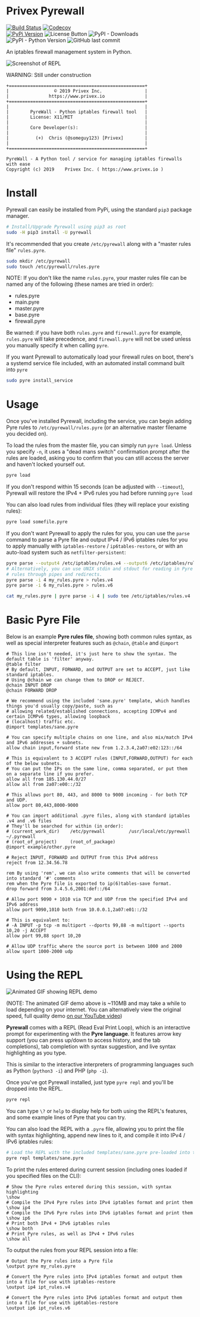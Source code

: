 Privex Pyrewall
================

[![Build Status](https://travis-ci.com/Privex/pyrewall.svg?branch=master)](https://travis-ci.com/Privex/pyrewall) 
[![Codecov](https://img.shields.io/codecov/c/github/Privex/pyrewall)](https://codecov.io/gh/Privex/pyrewall)  
[![PyPi Version](https://img.shields.io/pypi/v/pyrewall.svg)](https://pypi.org/project/pyrewall/)
![License Button](https://img.shields.io/pypi/l/pyrewall) 
![PyPI - Downloads](https://img.shields.io/pypi/dm/pyrewall)
![PyPI - Python Version](https://img.shields.io/pypi/pyversions/pyrewall) 
![GitHub last commit](https://img.shields.io/github/last-commit/Privex/pyrewall)

An iptables firewall management system in Python.

![Screenshot of REPL](https://cdn.privex.io/github/pyrewall/pyrewall_repl.png)

WARNING: Still under construction

```
+===================================================+
|                 © 2019 Privex Inc.                |
|               https://www.privex.io               |
+===================================================+
|                                                   |
|        PyreWall - Python iptables firewall tool   |
|        License: X11/MIT                           |
|                                                   |
|        Core Developer(s):                         |
|                                                   |
|          (+)  Chris (@someguy123) [Privex]        |
|                                                   |
+===================================================+

PyreWall - A Python tool / service for managing iptables firewalls with ease
Copyright (c) 2019    Privex Inc. ( https://www.privex.io )

```

Install
=======

Pyrewall can easily be installed from PyPi, using the standard `pip3` package manager.

```sh
# Install/Upgrade Pyrewall using pip3 as root
sudo -H pip3 install -U pyrewall
```

It's recommended that you create `/etc/pyrewall` along with a "master rules file" `rules.pyre`.

```sh
sudo mkdir /etc/pyrewall
sudo touch /etc/pyrewall/rules.pyre
```

NOTE: If you don't like the name `rules.pyre`, your master rules file can be named any of the following 
(these names are tried in order):

 - rules.pyre
 - main.pyre
 - master.pyre
 - base.pyre
 - firewall.pyre

Be warned: if you have both `rules.pyre` and `firewall.pyre` for example, `rules.pyre` will take precedence,
and `firewall.pyre` will not be used unless you manually specify it when calling `pyre`.

If you want Pyrewall to automatically load your firewall rules on boot, there's a systemd service file included,
with an automated install command built into `pyre`

```sh
sudo pyre install_service
```

Usage
=====

Once you've installed Pyrewall, including the service, you can begin adding Pyre rules to `/etc/pyrewall/rules.pyre`
(or an alternative master filename you decided on).

To load the rules from the master file, you can simply run `pyre load`. Unless you specify `-n`, it uses a "dead mans switch" 
confirmation prompt after the rules are loaded, asking you to confirm that you can still access the server and haven't
locked yourself out. 

```sh
pyre load
```

If you don't respond within 15 seconds (can be adjusted with `--timeout`), Pyrewall will restore the
IPv4 + IPv6 rules you had before running `pyre load` 

You can also load rules from individual files (they will replace your existing rules):

```sh
pyre load somefile.pyre
```

If you don't want Pyrewall to apply the rules for you, you can use the `parse` command to parse a Pyre file and output
IPv4 / IPv6 iptables rules for you to apply manually with `iptables-restore` / `ip6tables-restore`, or with an auto-load
system such as `netfilter-persistent`:

```sh
pyre parse --output4 /etc/iptables/rules.v4 --output6 /etc/iptables/rules.v6 my_rules.pyre
# Alternatively, you can use UNIX stdin and stdout for reading in Pyre files, and outputting the generated iptables
# rules through pipes and redirects.
pyre parse -i 4 my_rules.pyre > rules.v4
pyre parse -i 6 my_rules.pyre > rules.v6

cat my_rules.pyre | pyre parse -i 4 | sudo tee /etc/iptables/rules.v4
```

Basic Pyre File
===============

Below is an example **Pyre rules file**, showing both common rules syntax, as well as special interpreter
features such as `@chain`, `@table` and `@import`

```pyre
# This line isn't needed, it's just here to show the syntax. The default table is 'filter' anyway.
@table filter
# By default, INPUT, FORWARD, and OUTPUT are set to ACCEPT, just like standard iptables.
# Using @chain we can change them to DROP or REJECT.
@chain INPUT DROP
@chain FORWARD DROP

# We recommend using the included 'sane.pyre' template, which handles things you'd usually copy/paste, such as
# allowing related/established connections, accepting ICMPv4 and certain ICMPv6 types, allowing loopback 
# (localhost) traffic etc.
@import templates/sane.pyre

# You can specify multiple chains on one line, and also mix/match IPv4 and IPv6 addresses + subnets.
allow chain input,forward state new from 1.2.3.4,2a07:e02:123::/64

# This is equivalent to 3 ACCEPT rules (INPUT,FORWARD,OUTPUT) for each of the below subnets.
# You can put the IPs on the same line, comma separated, or put them on a separate line if you prefer.
allow all from 185.130.44.0/27
allow all from 2a07:e00::/32

# This allows port 80, 443, and 8000 to 9000 incoming - for both TCP and UDP.
allow port 80,443,8000-9000

# You can import additional .pyre files, along with standard iptables .v4 and .v6 files
# They'll be searched for within (in order):
# (current_work_dir)    /etc/pyrewall         /usr/local/etc/pyrewall     ~/.pyrewall
# (root_of_project)     (root_of_package)
@import example/other.pyre

# Reject INPUT, FORWARD and OUTPUT from this IPv4 address
reject from 12.34.56.78

rem By using 'rem', we can also write comments that will be converted into standard '#' comments
rem when the Pyre file is exported to ip(6)tables-save format.
drop forward from 3.4.5.6,2001:def::/64

# Allow port 9090 + 1010 via TCP and UDP from the specified IPv4 and IPv6 address
allow port 9090,1010 both from 10.0.0.1,2a07:e01::/32

# This is equivalent to:
# -A INPUT -p tcp -m multiport --dports 99,88 -m multiport --sports 10,20 -j ACCEPT
allow port 99,88 sport 10,20

# Allow UDP traffic where the source port is between 1000 and 2000
allow sport 1000-2000 udp
```

Using the REPL
==============

![Animated GIF showing REPL demo](https://cdn.privex.io/github/pyrewall/pyrewall_repl_demo.gif)

(NOTE: The animated GIF demo above is ~110MB and may take a while to load depending on your internet. 
You can alternatively view the original speed, full quality 
demo [on our YouTube video](https://www.youtube.com/watch?v=qDOpfNTV6d4&feature=youtu.be))

**Pyrewall** comes with a REPL (Read Eval Print Loop), which is an interactive prompt for experimenting
with the **Pyre language**. It features arrow key support (you can press up/down to access history, and the 
tab completions), tab completion with syntax suggestion, and live syntax highlighting as you type.

This is similar to the interactive interpreters of programming languages such as Python (`python3 -i`) and PHP (`php -i`).

Once you've got Pyrewall installed, just type `pyre repl` and you'll be dropped into the REPL.

```sh
pyre repl
```

You can type `\?` or `help` to display help for both using the REPL's features, and some example lines of Pyre that you can try.

You can also load the REPL with a `.pyre` file, allowing you to print the file with syntax highlighting, append new lines to it,
and compile it into IPv4 / IPv6 iptables rules:

```sh
# Load the REPL with the included templates/sane.pyre pre-loaded into the REPL history
pyre repl templates/sane.pyre
``` 

To print the rules entered during current session (including ones loaded if you specified files on the CLI):

```
# Show the Pyre rules entered during this session, with syntax highlighting
\show
# Compile the IPv4 Pyre rules into IPv4 iptables format and print them
\show ip4
# Compile the IPv6 Pyre rules into IPv6 iptables format and print them
\show ip6
# Print both IPv4 + IPv6 iptables rules
\show both
# Print Pyre rules, as well as IPv4 + IPv6 rules
\show all
```

To output the rules from your REPL session into a file:

```
# Output the Pyre rules into a Pyre file
\output pyre my_rules.pyre

# Convert the Pyre rules into IPv4 iptables format and output them into a file for use with iptables-restore
\output ip4 ipt_rules.v4

# Convert the Pyre rules into IPv6 iptables format and output them into a file for use with ip6tables-restore
\output ip6 ipt_rules.v6
```


